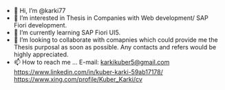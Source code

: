 - 👋 Hi, I’m @karki77
- 👀 I’m interested in Thesis in Companies with Web development/ SAP Fiori development.
- 🌱 I’m currently learning SAP Fiori UI5.
- 💞️ I’m looking to collaborate with comapnies which could provide me the Thesis purposal as soon as possible. Any contacts and refers would be highly appreciated.
- 📫 How to reach me ...
 E-mail: karkikuber5@gmail.com
 https://www.linkedin.com/in/kuber-karki-59ab17178/
 https://www.xing.com/profile/Kuber_Karki/cv
